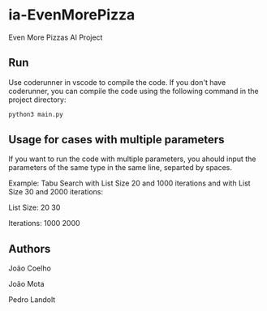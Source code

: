 # ia-EvenMorePizza
Even More Pizzas AI Project

## Run
Use coderunner in vscode to compile the code.
If you don't have coderunner, you can compile the code using the following command in the project directory:
```bash
python3 main.py
```

## Usage for cases with multiple parameters
If you want to run the code with multiple parameters, you ahould input the parameters of the same type in the same line, separted by spaces.

Example:
Tabu Search with List Size 20 and 1000 iterations and with List Size 30 and 2000 iterations:

List Size: 20 30

Iterations: 1000 2000

## Authors
João Coelho

João Mota

Pedro Landolt